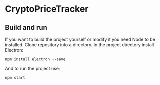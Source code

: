 # CryptoPriceTracker

## Build and run
If you want to build the project yourself or modify it you need Node to be installed.
Clone repository into a directory.
In the project directory install Electron:
```
npm install electron --save
```
And to run the project use:
```
npm start
```
